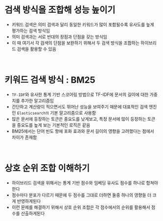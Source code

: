 # 검색 방식을 조합해 성능 높이기
- 키워드 검색은 의미 검색과 달리 동일한 키워드가 많이 포함될수록 유사도를 높게 평가하는 검색 방식임
- 의미 검색과는 서로 반대의 장점과 단점을 갖는 방식임
- 이 때 여기서 각 검색의 단점을 보완하기 위해서 두 검색 방식을 조합하는 하이브리드 검색을 활용할 수 있음

<br>

# 키워드 검색 방식 : BM25
- `TF-IDF`와 유사한 통계 기반 스코어링 방법으로 TF-IDF에 문서의 길이에 대한 가중치를 추가한 알고리즘임
- 간단하고 계산량이 적으면서도 뛰어난 성능을 보여주기 때문에 대표적인 검색 엔진인 `Elasticsearch의` 기본 알고리즘으로 사용함
- 많은 문서에 등장하는 토큰은 중요도를 낮게보고, 특정 문서에 많이 등장하는 토큰을 중요도를 높게 보는 기본적인 로직은 같음
- BM25에서는 단어 빈도 항에 포화 효과와 문서 길이의 영향을 고려했다는 점에서 차이가 존재함

<br>

# 상호 순위 조합 이해하기
- 하이브리드 검색을 위해서는 통계 기반 점수와 임베딩 유사도 점수를 하나로 합쳐야 한다
- 점수마다 분포가 다르기 때문에 두 점수를 그대로 더하면 둘중 하나의 영향을 더 크게 반영하게된다
- 이런 문제를 해결하기 위해서 상호 순위 조합은 각 점수에서의 순위를 활용해서 점수를 산출하게된다